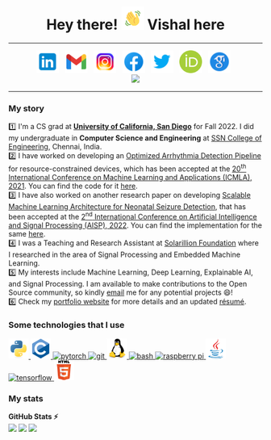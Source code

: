 <h1 align="center"> Hey there! <img src="assets/waving_hand.gif" height="45" width="45" alt="Waving hand gif"/> Vishal here</h1>

---
<div align="center">
    <a href="https://linkedin.com/in/vishalnagarajan/" target="_blank"><img src="assets/linkedin.svg" alt="Vishal's LinkedIn" width="45" height="45" /></a> 
    &nbsp;
    <a href="mailto:nagarajanvishal@gmail.com" target="_blank"><img src="assets/gmail.svg" alt="Vishal's Email" width="45" height="45" /></a>
    &nbsp;
    <a href="https://www.instagram.com/vishal.nagarajan/" target="_blank"><img src="assets/instagram.svg" alt="Vishal's Instagram" width="45" height="45" /></a>
    &nbsp;
    <a href="https://www.facebook.com/vishal.nagarajan.71/" target="_blank"><img src="assets/facebook.svg" alt="Vishal's Facebook" width="45" height="45" /></a>
    &nbsp;
    <a href="https://twitter.com/vishal15n/" target="_blank"><img src="assets/twitter.svg" alt="Vishal's Twitter" width="45" height="45" /></a>
    &nbsp;
    <a href="https://orcid.org/0000-0001-7635-6247" target="_blank"><img src="assets/orcid.jpg" alt="Vishal's OrcID" width="45" height="45" /></a>
    &nbsp;
    <a href="https://scholar.google.com/citations?user=Fl2vkV4AAAAJ&hl=en" target="_blank"><img src="assets/google-scholar.svg" alt="Vishal's Google Scholar" width="45" height="45" /></a>
    &nbsp;<br>
    <img src="https://komarev.com/ghpvc/?username=vishaln15&color=brightgreen" />
</div>

---

### My story
:one: I'm a CS grad at [**University of California, San Diego**](https://cse.ucsd.edu/graduate/degree-programs/ms-program) for Fall 2022. I did my undergraduate in **Computer Science and Engineering** at [SSN College of Engineering]("https://www.ssn.edu.in/college-of-engineering/computer-science-and-engineering-department-ssn-institutions/"), Chennai, India.<br>
:two: I have worked on developing an [Optimized Arrhythmia Detection Pipeline](https://arxiv.org/abs/2111.11789) for resource-constrained devices, which has been accepted at the [20<sup>th</sup> International Conference on Machine Learning and Applications (ICMLA), 2021](https://www.icmla-conference.org/icmla21/). You can find the code for it [here](https://github.com/vishaln15/OptimizedArrhythmiaDetection).<br>
:three: I have also worked on another research paper on developing [Scalable Machine Learning Architecture for Neonatal Seizure Detection](https://arxiv.org/abs/2111.15569), that has been accepted at the [2<sup>nd</sup> International Conference on Artificial Intelligence and Signal Processing (AISP), 2022](https://www.aisp.in/). You can find the implementation for the same [here](https://github.com/vishaln15/NeonatalSeizureDetection).<br>
:four: I was a Teaching and Research Assistant at [Solarillion Foundation](https://solarillionfoundation.org/people/VishalNagarajan/) where I researched in the area of Signal Processing and Embedded Machine Learning.<br>
:five: My interests include Machine Learning, Deep Learning, Explainable AI, and Signal Processing. I am available to make contributions to the Open Source community, so kindly [email](mailto:vnagarajan@ucsd.edu) me for any potential projects 😄!<br>
:six: Check my [portfolio website](https://vishaln15.github.io) for more details and an updated [résumé](https://vishaln15.github.io/resume/).<br>

### Some technologies that I use
<p align="left"> <a href="https://www.python.org" target="_blank"> <img src="https://raw.githubusercontent.com/devicons/devicon/master/icons/python/python-original.svg" alt="python" width="40" height="40"/> </a> <a href="https://www.w3schools.com/c/" target="_blank"> <img src="https://raw.githubusercontent.com/devicons/devicon/master/icons/c/c-original.svg" alt="c" width="40" height="40"/> </a> <a href="https://pytorch.org/" target="_blank"> <img src="https://www.vectorlogo.zone/logos/pytorch/pytorch-icon.svg" alt="pytorch" width="40" height="40"/> </a> <a href="https://git-scm.com/" target="_blank"> <img src="https://www.vectorlogo.zone/logos/git-scm/git-scm-icon.svg" alt="git" width="40" height="40"/> </a> <a href="https://www.linux.org/" target="_blank"> <img src="https://raw.githubusercontent.com/devicons/devicon/master/icons/linux/linux-original.svg" alt="linux" width="40" height="40"/> </a> <a href="https://www.gnu.org/software/bash/" target="_blank"> <img src="https://www.vectorlogo.zone/logos/gnu_bash/gnu_bash-icon.svg" alt="bash" width="40" height="40" /> </a> <a href="https://www.raspberrypi.org/"><img src="https://www.vectorlogo.zone/logos/raspberrypi/raspberrypi-icon.svg" alt="raspberry pi" width="40" height="40" /> </a> <a href="https://www.java.com" target="_blank"> <img src="https://raw.githubusercontent.com/devicons/devicon/master/icons/java/java-original.svg" alt="java" width="40" height="40"/> </a> <a href="https://www.tensorflow.org/" target="_blank"> <img src="https://www.vectorlogo.zone/logos/tensorflow/tensorflow-icon.svg" alt="tensorflow" width="40" height="40" /> </a> <a href="https://www.w3.org/html/" target="_blank"> <img src="https://raw.githubusercontent.com/devicons/devicon/master/icons/html5/html5-original-wordmark.svg" alt="html5" width="40" height="40"/> </a> </p>

### My stats

<strong>GitHub Stats ⚡</strong>
<br>
<img align="centre" src="https://github-readme-stats.vercel.app/api/?username=vishaln15&hide_border=True&show_icons=True&layout=compact&theme=dark" />
<img align="centre" src="https://github-readme-stats.vercel.app/api/top-langs/?username=vishaln15&hide_border=True&layout=compact&theme=dark" />
<img align="centre" src="https://github-readme-streak-stats.herokuapp.com?user=vishaln15&theme=dark&hide_border=true&date_format=M%20j%5B%2C%20Y%5D"/>
